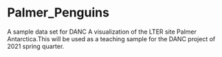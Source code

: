 # Palmer_Penguins
A sample data set for DANC
A visualization of the LTER site Palmer Antarctica.This will be used as a teaching sample for the DANC project of 2021 spring quarter. 